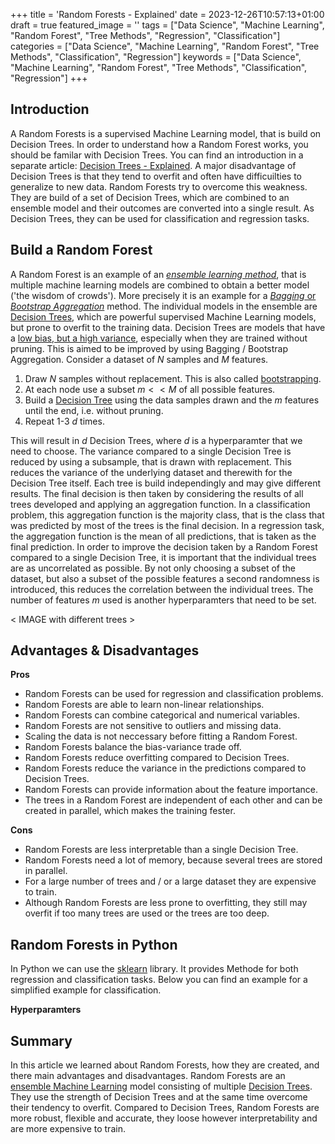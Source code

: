 +++
title = 'Random Forests - Explained'
date = 2023-12-26T10:57:13+01:00
draft = true
featured_image = ''
tags = ["Data Science", "Machine Learning", "Random Forest", "Tree Methods", "Regression", "Classification"]
categories = ["Data Science", "Machine Learning", "Random Forest", "Tree Methods", "Classification", "Regression"]
keywords = ["Data Science", "Machine Learning", "Random Forest", "Tree Methods", "Classification", "Regression"]
+++

## Introduction

A Random Forests is a supervised Machine Learning model, that is build on Decision Trees. In order to understand how a Random Forest works, you should be familar with Decision Trees. You can find an introduction in a separate article: [Decision Trees - Explained](). A major disadvantage of Decision Trees is that they tend to overfit and often have difficuilties to generalize to new data. Random Forests try to overcome this weakness. They are build of a set of Decision Trees, which are combined to an ensemble model and their outcomes are converted into a single result. As Decision Trees, they can be used for classification and regression tasks.

## Build a Random Forest

A Random Forest is an example of an [*ensemble learning method*](), that is multiple machine learning models are combined to obtain a better model ('the wisdom of crowds'). More precisely it is an example for a [*Bagging* or *Bootstrap Aggregation*]() method. The individual models in the ensemble are [Decision Trees](), which are powerful supervised Machine Learning models, but prone to overfit to the training data. Decision Trees are models that have a [low bias, but a high variance](), especially when they are trained without pruning. This is aimed to be improved by using Bagging / Bootstrap Aggregation. Consider a dataset of $N$ samples and $M$ features. 

1. Draw $N$ samples without replacement. This is also called [bootstrapping]().
2. At each node use a subset $m<<M$ of all possible features.
3. Build a [Decision Tree]() using the data samples drawn and the $m$ features until the end, i.e. without pruning.
4. Repeat 1-3 $d$ times.

This will result in $d$ Decision Trees, where $d$ is a hyperparamter that we need to choose. The variance compared to a single Decision Tree is reduced by using a subsample, that is drawn with replacement. This reduces the variance of the underlying dataset and therewith for the Decision Tree itself. Each tree is build independingly and may give different results. The final decision is then taken by considering the results of all trees developed and applying an aggregation function. In a classification problem, this aggregation function is the majority class, that is the class that was predicted by most of the trees is the final decision. In a regression task, the aggregation function is the mean of all predictions, that is taken as the final prediction. In order to improve the decision taken by a Random Forest compared to a single Decision Tree, it is important that the individual trees are as uncorrelated as possible. By not only choosing a subset of the dataset, but also a subset of the possible features a second randomness is introduced, this reduces the correlation between the individual trees. The number of features $m$ used is another hyperparamters that need to be set.

< IMAGE with different trees >

## Advantages & Disadvantages

**Pros**

* Random Forests can be used for regression and classification problems.
* Random Forests are able to learn non-linear relationships.
* Random Forests can combine categorical and numerical variables.
* Random Forests are not sensitive to outliers and missing data. 
* Scaling the data is not neccessary before fitting a Random Forest.
* Random Forests balance the bias-variance trade off.
* Random Forests reduce overfitting compared to Decision Trees.
* Random Forests reduce the variance in the predictions compared to Decision Trees.
* Random Forests can provide information about the feature importance.
* The trees in a Random Forest are independent of each other and can be created in parallel, which makes the training fester. 

**Cons**

* Random Forests are less interpretable than a single Decision Tree.
* Random Forests need a lot of memory, because several trees are stored in parallel. 
* For a large number of trees and / or a large dataset they are expensive to train.
* Although Random Forests are less prone to overfitting, they still may overfit if too many trees are used or the trees are too deep.

## Random Forests in Python

In Python we can use the [sklearn]() library. It provides Methode for both regression and classification tasks. Below you can find an example for a simplified example for classification. 

**Hyperparamters**

## Summary

In this article we learned about Random Forests, how they are created, and there main advantages and disadvantages. Random Forests are an [ensemble Machine Learning]() model consisting of multiple [Decision Trees](). They use the strength of Decision Trees and at the same time overcome their tendency to overfit. Compared to Decision Trees, Random Forests are more robust, flexible and accurate, they loose however interpretability and are more expensive to train. 
